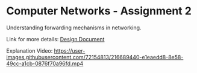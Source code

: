 # Computer Networks - Assignment 2
Understanding forwarding mechanisms in networking.

Link for more details:
[Design Document](https://drive.google.com/file/d/1EbApxICts7Fy0zDB36Qy1V5QW2D5QWU4/view?usp=sharing)

Explanation Video:
https://user-images.githubusercontent.com/72154813/216689440-e1eaedd8-8e58-49cc-a1cb-0876f70a96fd.mp4

